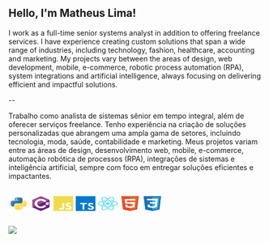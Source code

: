 ## Hello, I'm Matheus Lima!

I work as a full-time senior systems analyst in addition to offering freelance services. I have experience creating custom solutions that span a wide range of industries, including technology, fashion, healthcare, accounting and marketing. My projects vary between the areas of design, web development, mobile, e-commerce, robotic process automation (RPA), system integrations and artificial intelligence, always focusing on delivering efficient and impactful solutions.

--

Trabalho como analista de sistemas sênior em tempo integral, além de oferecer serviços freelance. Tenho experiência na criação de soluções personalizadas que abrangem uma ampla gama de setores, incluindo tecnologia, moda, saúde, contabilidade e marketing. Meus projetos variam entre as áreas de design, desenvolvimento web, mobile, e-commerce, automação robótica de processos (RPA), integrações de sistemas e inteligência artificial, sempre com foco em entregar soluções eficientes e impactantes.

<div style="display: inline_block"><br>
  <img align="center" alt="Mat-Python" height="30" width="40" src="https://raw.githubusercontent.com/devicons/devicon/master/icons/python/python-original.svg">
  <img align="center" alt="Mat-Csharp" height="30" width="40" src="https://raw.githubusercontent.com/devicons/devicon/master/icons/csharp/csharp-original.svg">
  <img align="center" alt="Mat-Js" height="30" width="40" src="https://raw.githubusercontent.com/devicons/devicon/master/icons/javascript/javascript-plain.svg">
  <img align="center" alt="Mat-Ts" height="30" width="40" src="https://raw.githubusercontent.com/devicons/devicon/master/icons/typescript/typescript-plain.svg">
  <img align="center" alt="Mat-React" height="30" width="40" src="https://raw.githubusercontent.com/devicons/devicon/master/icons/react/react-original.svg">
  <img align="center" alt="Mat-HTML" height="30" width="40" src="https://raw.githubusercontent.com/devicons/devicon/master/icons/html5/html5-original.svg">
  <img align="center" alt="Mat-CSS" height="30" width="40" src="https://raw.githubusercontent.com/devicons/devicon/master/icons/css3/css3-original.svg">
</div>
  
  ##
 
<div> 
  <a href="https://www.linkedin.com/in/limarios" target="_blank"><img src="https://img.shields.io/badge/-LinkedIn-%230077B5?style=for-the-badge&logo=linkedin&logoColor=white" target="_blank"></a> 
  
</div>
